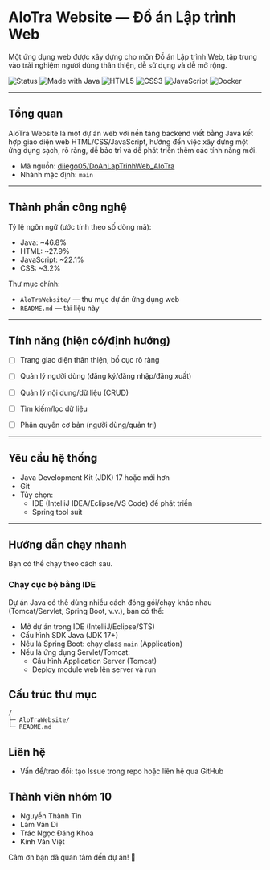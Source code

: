 # AloTra Website — Đồ án Lập trình Web

Một ứng dụng web được xây dựng cho môn Đồ án Lập trình Web, tập trung vào trải nghiệm người dùng thân thiện, dễ sử dụng và dễ mở rộng.

![Status](https://img.shields.io/badge/status-active-success)
![Made with Java](https://img.shields.io/badge/Java-ED8B00?style=flat&logo=openjdk&logoColor=white)
![HTML5](https://img.shields.io/badge/HTML5-E34F26?style=flat&logo=html5&logoColor=white)
![CSS3](https://img.shields.io/badge/CSS3-1572B6?style=flat&logo=css3&logoColor=white)
![JavaScript](https://img.shields.io/badge/JavaScript-F7DF1E?style=flat&logo=javascript&logoColor=black)
![Docker](https://img.shields.io/badge/Docker-2496ED?style=flat&logo=docker&logoColor=white)

---

## Tổng quan

AloTra Website là một dự án web với nền tảng backend viết bằng Java kết hợp giao diện web HTML/CSS/JavaScript, hướng đến việc xây dựng một ứng dụng sạch, rõ ràng, dễ bảo trì và dễ phát triển thêm các tính năng mới.

- Mã nguồn: [diiego05/DoAnLapTrinhWeb_AloTra](https://github.com/diiego05/DoAnLapTrinhWeb_AloTra)
- Nhánh mặc định: `main`

---

## Thành phần công nghệ

Tỷ lệ ngôn ngữ (ước tính theo số dòng mã):

- Java: ~46.8%
- HTML: ~27.9%
- JavaScript: ~22.1%
- CSS: ~3.2%


Thư mục chính:
- `AloTraWebsite/` — thư mục dự án ứng dụng web
- `README.md` — tài liệu này

---

## Tính năng (hiện có/định hướng)

- [ ] Trang giao diện thân thiện, bố cục rõ ràng
- [ ] Quản lý người dùng (đăng ký/đăng nhập/đăng xuất)
- [ ] Quản lý nội dung/dữ liệu (CRUD)
- [ ] Tìm kiếm/lọc dữ liệu
- [ ] Phân quyền cơ bản (người dùng/quản trị)


---

## Yêu cầu hệ thống

- Java Development Kit (JDK) 17 hoặc mới hơn
- Git
- Tùy chọn:
  - IDE (IntelliJ IDEA/Eclipse/VS Code) để phát triển
  - Spring tool suit

---

## Hướng dẫn chạy nhanh

Bạn có thể chạy theo cách sau.

### Chạy cục bộ bằng IDE

Dự án Java có thể dùng nhiều cách đóng gói/chạy khác nhau (Tomcat/Servlet, Spring Boot, v.v.), bạn có thể:

- Mở dự án trong IDE (IntelliJ/Eclipse/STS)
- Cấu hình SDK Java (JDK 17+)
- Nếu là Spring Boot: chạy class `main` (Application)
- Nếu là ứng dụng Servlet/Tomcat:
  - Cấu hình Application Server (Tomcat)
  - Deploy module web lên server và run


## Cấu trúc thư mục

```
/
├─ AloTraWebsite/
└─ README.md
```



## Liên hệ

- Vấn đề/trao đổi: tạo Issue trong repo hoặc liên hệ qua GitHub
## Thành viên nhóm 10
- Nguyễn Thành Tin
- Lâm Văn Dỉ
- Trác Ngọc Đăng Khoa
- Kinh Văn Việt
  
Cảm ơn bạn đã quan tâm đến dự án! 💚
